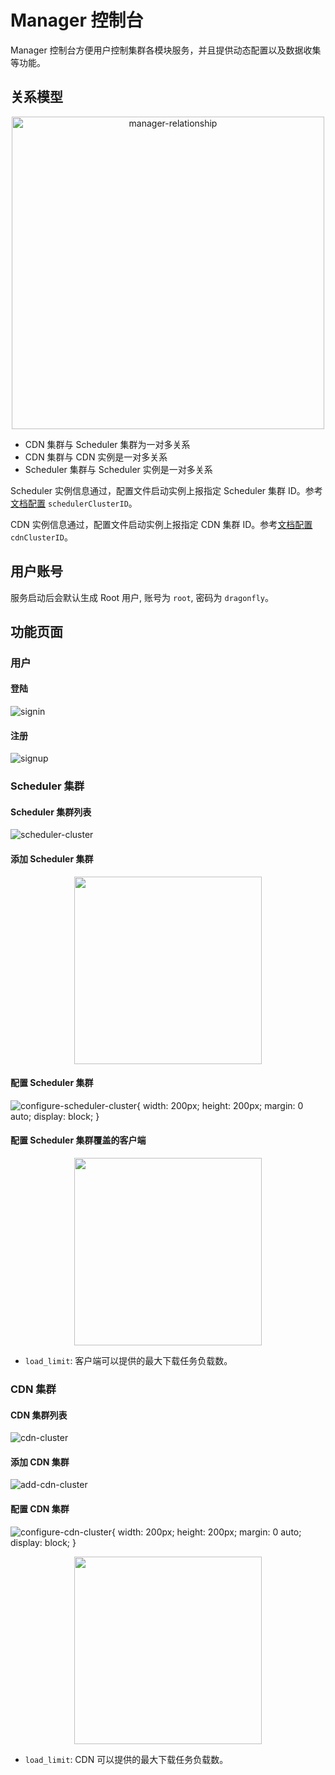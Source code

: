 # Manager 控制台

Manager 控制台方便用户控制集群各模块服务，并且提供动态配置以及数据收集等功能。

## 关系模型

<div align="center">
  <img src="../../../en/images/manager-console/relationship.jpg" width="500" title="manager-relationship">
</div>

- CDN 集群与 Scheduler 集群为一对多关系
- CDN 集群与 CDN 实例是一对多关系
- Scheduler 集群与 Scheduler 实例是一对多关系

Scheduler 实例信息通过，配置文件启动实例上报指定 Scheduler 集群 ID。参考[文档配置](../../config/scheduler.yaml) `schedulerClusterID`。

CDN 实例信息通过，配置文件启动实例上报指定 CDN 集群 ID。参考[文档配置](../../config/cdn.yaml) `cdnClusterID`。

## 用户账号

服务启动后会默认生成 Root 用户, 账号为 `root`, 密码为 `dragonfly`。

## 功能页面

### 用户

#### 登陆

![signin][signin]

#### 注册

![signup][signup]

### Scheduler 集群

#### Scheduler 集群列表

![scheduler-cluster][scheduler-cluster]

#### 添加 Scheduler 集群

<p align="center">
  <img width="300" height="300" src="../../images/manager-console/configure-scheduler-cluster.jpg">
</p>

#### 配置 Scheduler 集群

![configure-scheduler-cluster][configure-scheduler-cluster]{ width: 200px; height: 200px; margin: 0 auto; display: block; }

#### 配置 Scheduler 集群覆盖的客户端

<p align="center">
  <img width="300" height="300" src="../../images/manager-console/configure-scheduler-cluster-client.jpg">
</p>

- `load_limit`: 客户端可以提供的最大下载任务负载数。

### CDN 集群

#### CDN 集群列表

![cdn-cluster][cdn-cluster]

#### 添加 CDN 集群

![add-cdn-cluster][add-cdn-cluster]

#### 配置 CDN 集群

![configure-cdn-cluster][configure-cdn-cluster]{ width: 200px; height: 200px; margin: 0 auto; display: block; }

<p align="center">
  <img width="300" height="300" src="../../images/manager-console/configure-cdn-cluster.jpg">
</p>

- `load_limit`: CDN 可以提供的最大下载任务负载数。

[signin]: ../../../en/images/manager-console/signin.jpg
[signup]: ../../../en/images/manager-console/signup.jpg
[scheduler-cluster]: ../../../en/images/manager-console/scheduler-cluster.jpg
[add-scheduler-cluster]: ../../../en/images/manager-console/add-scheduler-cluster.jpg
[configure-scheduler-cluster]: ../../../en/images/manager-console/configure-scheduler-cluster.jpg
[configure-scheduler-cluster-client]: ../../../en/images/manager-console/configure-scheduler-cluster-client.jpg
[cdn-cluster]: ../../../en/images/manager-console/cdn-cluster.jpg
[add-cdn-cluster]: ../../../en/images/manager-console/add-cdn-cluster.jpg
[configure-cdn-cluster]: ../../../en/images/manager-console/configure-cdn-cluster.jpg
